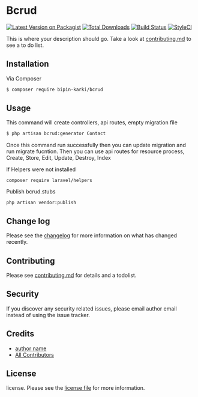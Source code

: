 # Bcrud

[![Latest Version on Packagist][ico-version]][link-packagist]
[![Total Downloads][ico-downloads]][link-downloads]
[![Build Status][ico-travis]][link-travis]
[![StyleCI][ico-styleci]][link-styleci]

This is where your description should go. Take a look at [contributing.md](contributing.md) to see a to do list.

## Installation

Via Composer

``` bash
$ composer require bipin-karki/bcrud
```

## Usage
This command will create controllers, api routes, empty migration file
``` bash
$ php artisan bcrud:generator Contact
```
Once this command run successfully then you can update migration and run migrate fucntion. Then you can use api routes for resource process, Create, Store, Edit, Update, Destroy, Index

If Helpers were not installed
``` 
composer require laravel/helpers
```
Publish bcrud.stubs
``` 
php artisan vendor:publish
```
## Change log

Please see the [changelog](changelog.md) for more information on what has changed recently.



## Contributing

Please see [contributing.md](contributing.md) for details and a todolist.

## Security

If you discover any security related issues, please email author email instead of using the issue tracker.

## Credits

- [author name][link-author]
- [All Contributors][link-contributors]

## License

license. Please see the [license file](license.md) for more information.

[ico-version]: https://img.shields.io/packagist/v/bipin/bcrud.svg?style=flat-square
[ico-downloads]: https://img.shields.io/packagist/dt/bipin/bcrud.svg?style=flat-square
[ico-travis]: https://img.shields.io/travis/bipin/bcrud/master.svg?style=flat-square
[ico-styleci]: https://styleci.io/repos/12345678/shield

[link-packagist]: https://packagist.org/packages/bipin/bcrud
[link-downloads]: https://packagist.org/packages/bipin/bcrud
[link-travis]: https://travis-ci.org/bipin/bcrud
[link-styleci]: https://styleci.io/repos/12345678
[link-author]: https://github.com/bipin
[link-contributors]: ../../contributors
